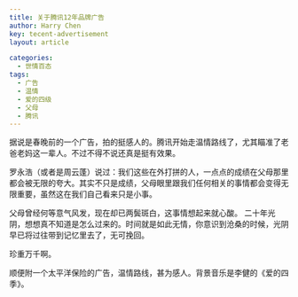```yaml
---
title: 关于腾讯12年品牌广告
author: Harry Chen
key: tecent-advertisement
layout: article

categories:
  - 世情百态
tags:
  - 广告
  - 温情
  - 爱的四级
  - 父母
  - 腾讯
---
```


  据说是春晚前的一个广告，拍的挺感人的。腾讯开始走温情路线了，尤其瞄准了老爸老妈这一辈人。不过不得不说还真是挺有效果。

  罗永浩（或者是周云蓬）说过：我们这些在外打拼的人，一点点的成绩在父母那里都会被无限的夸大。其实不只是成绩，父母眼里跟我们任何相关的事情都会变得无限重要，虽然这在我们自己看来只是小事。

  父母曾经何等意气风发，现在却已两鬓斑白，这事情想起来就心酸。 二十年光阴，想想真不知道是怎么过来的。时间就是如此无情，你意识到沧桑的时候，光阴早已将过往带到记忆里去了，无可挽回。

  珍重万千啊。

  顺便附一个太平洋保险的广告，温情路线，甚为感人。背景音乐是李健的《爱的四季》。
